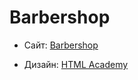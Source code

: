 # Barbershop

* Сайт: [Barbershop](https://dismalway.github.io/barbershop/)

* Дизайн: [HTML Academy](https://htmlacademy.ru/)